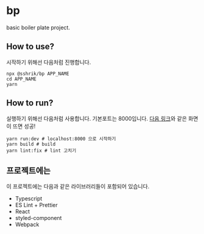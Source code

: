 # bp
basic boiler plate project.

## How to use?
시작하기 위해선 다음처럼 진행합니다.

```shell
npx @sshrik/bp APP_NAME
cd APP_NAME
yarn
```

## How to run?
실행하기 위해선 다음처럼 사용합니다. 기본포트는 8000입니다.
[다음 링크](https://bp.sshrik.com)와 같은 화면이 뜨면 성공!

```shell
yarn run:dev # localhost:8000 으로 시작하기
yarn build # build
yarn lint:fix # lint 고치기
```

## 프로젝트에는
이 프로젝트에는 다음과 같은 라이브러리들이 포함되어 있습니다.

* Typescript
* ES Lint + Prettier
* React
* styled-component
* Webpack

